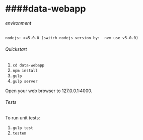 ####data-webapp
=====================
###### environment
    nodejs: >=5.0.0 (switch nodejs version by:  nvm use v5.0.0)

###### Quickstart

1. `cd data-webapp`
2. `npm install`
3. `gulp`
4. `gulp server`

Open your web browser to 127.0.0.1:4000.

###### Tests
To run unit tests:

1. `gulp test`
2. `testem`










